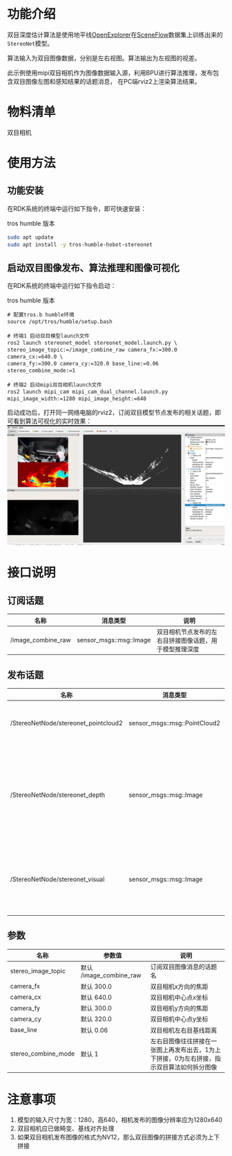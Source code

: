 # 功能介绍

双目深度估计算法是使用地平线[OpenExplorer](https://developer.horizon.ai/api/v1/fileData/horizon_j5_open_explorer_cn_doc/hat/source/examples/stereonet.html)在[SceneFlow](https://lmb.informatik.uni-freiburg.de/resources/datasets/SceneFlowDatasets.en.html)数据集上训练出来的`StereoNet`模型。

算法输入为双目图像数据，分别是左右视图。算法输出为左视图的视差。

此示例使用mipi双目相机作为图像数据输入源，利用BPU进行算法推理，发布包含双目图像左图和感知结果的话题消息，
在PC端rviz2上渲染算法结果。

# 物料清单

双目相机

# 使用方法

## 功能安装

在RDK系统的终端中运行如下指令，即可快速安装：

tros humble 版本
```bash
sudo apt update
sudo apt install -y tros-humble-hobot-stereonet
```

## 启动双目图像发布、算法推理和图像可视化

在RDK系统的终端中运行如下指令启动：

tros humble 版本
```shell
# 配置tros.b humble环境
source /opt/tros/humble/setup.bash

# 终端1 启动双目模型launch文件
ros2 launch stereonet_model stereonet_model.launch.py \
stereo_image_topic:=/image_combine_raw camera_fx:=300.0 camera_cx:=640.0 \
camera_fy:=300.0 camera_cy:=320.0 base_line:=0.06 stereo_combine_mode:=1

# 终端2 启动mipi双目相机launch文件
ros2 launch mipi_cam mipi_cam_dual_channel.launch.py mipi_image_width:=1280 mipi_image_height:=640
```

启动成功后，打开同一网络电脑的rviz2，订阅双目模型节点发布的相关话题，即可看到算法可视化的实时效果：
![stereonet_rdk](img/stereonet_rdk.png)

# 接口说明

## 订阅话题

| 名称         | 消息类型                             | 说明                                     |
| ------------ | ------------------------------------ | ---------------------------------------- |
| /image_combine_raw  | sensor_msgs::msg::Image   | 双目相机节点发布的左右目拼接图像话题，用于模型推理深度             |


## 发布话题

| 名称         | 消息类型                             | 说明                                     |
| ------------ | ------------------------------------ | ---------------------------------------- |
| /StereoNetNode/stereonet_pointcloud2  | sensor_msgs::msg::PointCloud2                | 发布的点云深度话题             |
| /StereoNetNode/stereonet_depth  | sensor_msgs::msg::Image                | 发布的深度图像，像素值为深度，单位为毫米              |
| /StereoNetNode/stereonet_visual  | sensor_msgs::msg::Image                | 发布的比较直观的可视化渲染图像             |

## 参数

| 名称                         | 参数值   | 说明     |
| --------------------------- | ------------------------ | ------------------------------ |
| stereo_image_topic        | 默认 /image_combine_raw | 订阅双目图像消息的话题名                        |
| camera_fx        | 默认 300.0 | 双目相机x方向的焦距   
| camera_cx        | 默认 640.0 | 双目相机中心点x坐标   
| camera_fy        | 默认 300.0 | 双目相机y方向的焦距   
| camera_cy        | 默认 320.0 | 双目相机中心点y坐标   
| base_line        | 默认 0.06 | 双目相机左右目基线距离  
| stereo_combine_mode        | 默认 1 | 左右目图像往往拼接在一张图上再发布出去，1为上下拼接，0为左右拼接，指示双目算法如何拆分图像   


# 注意事项
1. 模型的输入尺寸为宽：1280，高640，相机发布的图像分辨率应为1280x640
2. 双目相机应已做畸变、基线对齐处理
3. 如果双目相机发布图像的格式为NV12，那么双目图像的拼接方式必须为上下拼接